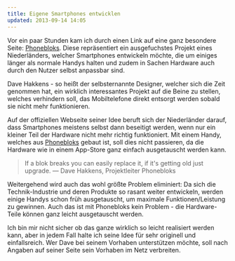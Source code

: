```yaml
---
title: Eigene Smartphones entwicklen
updated: 2013-09-14 14:05
---
```


Vor ein paar Stunden kam ich durch einen Link auf eine ganz besondere Seite: [Phonebloks][1]. Diese repräsentiert ein ausgefuchstes Projekt eines Niederländers, welcher Smartphones entwickeln möchte, die um einiges länger als normale Handys halten und zudem in Sachen Hardware auch durch den Nutzer selbst anpassbar sind.

Dave Hakkens - so heißt der selbsternannte Designer, welcher sich die Zeit genommen hat, ein wirklich interessantes Projekt auf die Beine zu stellen, welches verhindern soll, das Mobiltelefone direkt entsorgt werden sobald sie nicht mehr funktionieren.

Auf der offiziellen Webseite seiner Idee beruft sich der Niederländer darauf, dass Smartphones meistens selbst dann beseitigt werden, wenn nur ein kleiner Teil der Hardware nicht mehr richtig funktioniert. Mit einem Handy, welches aus [Phonebloks][1] gebaut ist, soll dies nicht passieren, da die Hardware wie in einem App-Store ganz einfach ausgetauscht werden kann.

> If a blok breaks you can easily replace it, if it's getting old just upgrade. — Dave Hakkens, Projektleiter Phonebloks

Weitergehend wird auch das wohl größte Problem eliminiert: Da sich die Technik-Industrie und deren Produkte so rasant weiter entwickeln, werden einige Handys schon früh ausgetauscht, um maximale Funktionen/Leistung zu gewinnen. Auch das ist mit Phonebloks kein Problem - die Hardware-Teile können ganz leicht ausgetauscht werden.

Ich bin mir nicht sicher ob das ganze wirklich so leicht realisiert werden kann, aber in jedem Fall halte ich seine Idee für sehr originell und einfallsreich. Wer Dave bei seinem Vorhaben unterstützen möchte, soll nach Angaben auf seiner Seite sein Vorhaben im Netz verbreiten.

[1]: http://phonebloks.com/